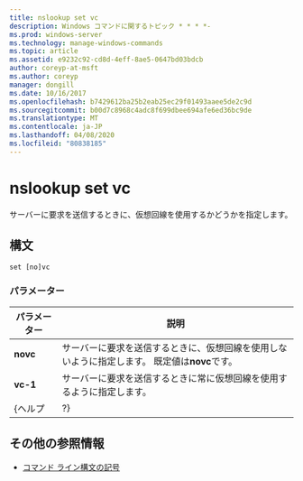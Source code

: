 ```yaml
---
title: nslookup set vc
description: Windows コマンドに関するトピック * * * *-
ms.prod: windows-server
ms.technology: manage-windows-commands
ms.topic: article
ms.assetid: e9232c92-cd8d-4eff-8ae5-0647bd03bdcb
author: coreyp-at-msft
ms.author: coreyp
manager: dongill
ms.date: 10/16/2017
ms.openlocfilehash: b7429612ba25b2eab25ec29f01493aaee5de2c9d
ms.sourcegitcommit: b00d7c8968c4adc8f699dbee694afe6ed36bc9de
ms.translationtype: MT
ms.contentlocale: ja-JP
ms.lasthandoff: 04/08/2020
ms.locfileid: "80838185"
---
```

# <a name="nslookup-set-vc"></a>nslookup set vc



サーバーに要求を送信するときに、仮想回線を使用するかどうかを指定します。

## <a name="syntax"></a>構文

```
set [no]vc
```

### <a name="parameters"></a>パラメーター

| パラメーター |                                              説明                                               |
|-----------|--------------------------------------------------------------------------------------------------------|
| **novc**  | サーバーに要求を送信するときに、仮想回線を使用しないように指定します。 既定値は**novc**です。 |
|  **vc-1**   |             サーバーに要求を送信するときに常に仮想回線を使用するように指定します。             |
|   {ヘルプ   |                                                   ?}                                                   |

## <a name="additional-references"></a>その他の参照情報

- [コマンド ライン構文の記号](command-line-syntax-key.md)